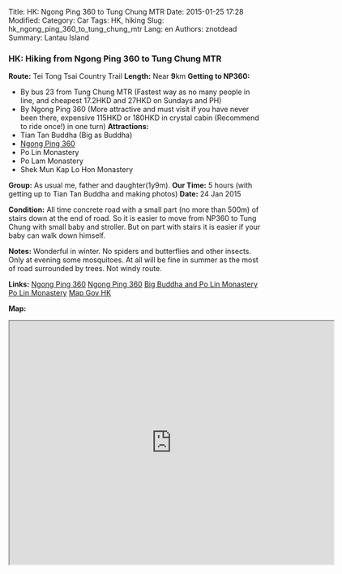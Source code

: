 Title: HK: Ngong Ping 360 to Tung Chung MTR
Date: 2015-01-25 17:28
Modified: 
Category: Car
Tags: HK,  hiking
Slug: hk_ngong_ping_360_to_tung_chung_mtr
Lang: en
Authors: znotdead
Summary: Lantau Island

### HK: Hiking from Ngong Ping 360 to Tung Chung MTR

**Route:** Tei Tong Tsai Country Trail
**Length:** Near **9**km
**Getting to NP360:**
 - By bus 23 from Tung Chung MTR (Fastest way as no many people in line, and cheapest 17.2HKD and 27HKD on Sundays and PH)
 - By Ngong Ping 360 (More attractive and must visit if you have never been there, expensive 115HKD or 180HKD in crystal cabin (Recommend to ride once!) in one turn)
**Attractions:**
 - Tian Tan Buddha (Big as Buddha)
 - [Ngong Ping 360](http://www.np360.com.hk/en/)
 - Po Lin Monastery
 - Po Lam Monastery
 - Shek Mun Kap Lo Hon Monastery

**Group:** As usual me, father and daughter(1y9m).
**Our Time:** 5 hours (with getting up to Tian Tan Buddha and making photos)
**Date:** 24 Jan 2015

**Condition:**
All time concrete road with a small part (no more than 500m) of stairs down at the end of road. So it is easier to move from NP360 to Tung Chung with small baby and stroller. But on part with stairs it is easier if your baby can walk down himself.

**Notes:**
Wonderful in winter. No spiders and butterflies and other insects. Only at evening some mosquitoes. At all will be fine in summer as the most of road surrounded by trees. Not windy route.

**Links:**
[Ngong Ping 360](http://www.np360.com.hk/en/)
[Ngong Ping 360](http://www.discoverhongkong.com/us/see-do/great-outdoors/outlying-islands/lantau-island/ngong-ping-360.jsp)
[Big Buddha and Po Lin Monastery](http://www.discoverhongkong.com/us/see-do/culture-heritage/chinese-temples/big-buddha-and-po-lin-monastery.jsp)
[Po Lin Monastery](http://www.plm.org.hk/eng/home.php)
[Map Gov HK](http://www2.map.gov.hk/gih3/view/index.jsp)

**Map:**
<iframe src="https://www.google.com/maps/d/embed?mid=zLClmVqlU_kM.kkVpAi3Ov7L4" width="640" height="480"></iframe>
